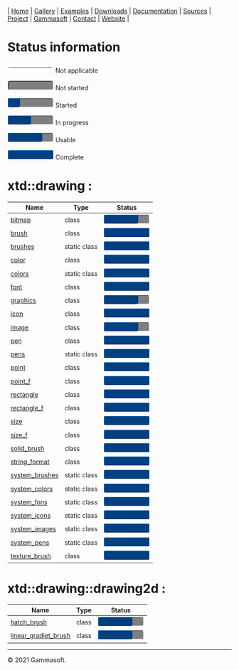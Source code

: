 | [Home](home.md) | [Gallery](gallery.md) | [Examples](examples.md) | [Downloads](downloads.md) | [Documentation](documentation.md) | [Sources](https://github.com/gammasoft71/xtd) | [Project](https://sourceforge.net/projects/xtdpro/) | [Gammasoft](gammasoft.md)  | [Contact](contact.md) | [Website](https://gammasoft71.wixsite.com/xtdpro) |

# Status information

![progressina](pictures/progress_ina.png) Not applicable

![progress0](pictures/progress0.png) Not started

![progress25](pictures/progress25.png) Started

![progress50](pictures/progress50.png) In progress

![progress75](pictures/progress75.png) Usable

![progress100](pictures/progress100.png) Complete

# xtd::drawing :

| Name                                                                      | Type         | Status                                     |
|---------------------------------------------------------------------------|--------------|--------------------------------------------|
| [bitmap](../src/xtd.drawing/include/xtd/drawing/bitmap.h)                 | class        | ![progress75](pictures/progress75.png)     |
| [brush](../src/xtd.drawing/include/xtd/drawing/brush.h)                   | class        | ![progress100](pictures/progress100.png)   |
| [brushes](../src/xtd.drawing/include/xtd/drawing/brushes.h)               | static class | ![progress100](pictures/progress100.png)   |
| [color](../src/xtd.drawing/include/xtd/drawing/color.h)                   | class        | ![progress100](pictures/progress100.png)   |
| [colors](../src/xtd.drawing/include/xtd/drawing/colors.h)                 | static class | ![progress100](pictures/progress100.png)   |
| [font](../src/xtd.drawing/include/xtd/drawing/font.h)                     | class        | ![progress100](pictures/progress100.png)   |
| [graphics](../src/xtd.drawing/include/xtd/drawing/graphics.h)             | class        | ![progress75](pictures/progress75.png)     |
| [icon](../src/xtd.drawing/include/xtd/drawing/icon.h)                     | class        | ![progress100](pictures/progress100.png)   |
| [image](../src/xtd.drawing/include/xtd/drawing/image.h)                   | class        | ![progress75](pictures/progress75.png)     |
| [pen](../src/xtd.drawing/include/xtd/drawing/pen.h)                       | class        | ![progress100](pictures/progress100.png)   |
| [pens](../src/xtd.drawing/include/xtd/drawing/pens.h)                     | static class | ![progress100](pictures/progress100.png)   |
| [point](../src/xtd.drawing/include/xtd/drawing/point.h)                   | class        | ![progress100](pictures/progress100.png)   |
| [point_f](../src/xtd.drawing/include/xtd/drawing/point_f.h)               | class        | ![progress100](pictures/progress100.png)   |
| [rectangle](../src/xtd.drawing/include/xtd/drawing/rectangle.h)           | class        | ![progress100](pictures/progress100.png)   |
| [rectangle_f](../src/xtd.drawing/include/xtd/drawing/rectangle_.h)        | class        | ![progress100](pictures/progress100.png)   |
| [size](../src/xtd.drawing/include/xtd/drawing/size.h)                     | class        | ![progress100](pictures/progress100.png)   |
| [size_f](../src/xtd.drawing/include/xtd/drawing/size_f.h)                 | class        | ![progress100](pictures/progress100.png)   |
| [solid_brush](../src/xtd.drawing/include/xtd/drawing/solid__brush.h)      | class        | ![progress100](pictures/progress100.png)   |
| [string_format](../src/xtd.drawing/include/xtd/drawing/string_format.h)   | class        | ![progress100](pictures/progress100.png)   |
| [system_brushes](../src/xtd.drawing/include/xtd/drawing/system_brushes.h) | static class | ![progress100](pictures/progress100.png)   |
| [system_colors](../src/xtd.drawing/include/xtd/drawing/system_colors.h)   | static class | ![progress100](pictures/progress100.png)   |
| [system_fons](../src/xtd.drawing/include/xtd/drawing/fonts.h)             | static class | ![progress100](pictures/progress100.png)   |
| [system_icons](../src/xtd.drawing/include/xtd/drawing/system_icons.h)     | static class | ![progress100](pictures/progress100.png)   |
| [system_images](../src/xtd.drawing/include/xtd/drawing/system_images.h)   | static class | ![progress100](pictures/progress100.png)   |
| [system_pens](../src/xtd.drawing/include/xtd/drawing/system_pens.h)       | static class | ![progress100](pictures/progress100.png)   |
| [texture_brush](../src/xtd.drawing/include/xtd/drawing/texture_brush.h)   | class        | ![progress100](pictures/progress100.png)   |

# xtd::drawing::drawing2d :

| Name                                                                                             | Type         | Status                                     |
|--------------------------------------------------------------------------------------------------|--------------|--------------------------------------------|
| [hatch_brush](../src/xtd.drawing/include/xtd/drawing/drawing2d/hatch_brush.h)                    | class        | ![progress75](pictures/progress75.png)     |
| [linear_gradiet_brush](../src/xtd.drawing/include/xtd/drawing/drawing2d/linear_gradient_brush.h) | class        | ![progress75](pictures/progress75.png)     |

__________________________________________________________________________________________

© 2021 Gammasoft.

